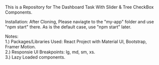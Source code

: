 This is a Repository for The Dashboard Task With Slider & Tree CheckBox Components.

Installation: After Cloning, Please naviagte to the "my-app" folder and use "npm start" there. As is the default case, use "npm start" later.

Notes: </br>
1.) Packages/Libraries Used: React Project with Material UI, Bootstrap, Framer Motion. </br>
2.) Responsie UI Breakpoints: lg, md, sm, xs. </br>
3.) Lazy Loaded components. </br>

 
